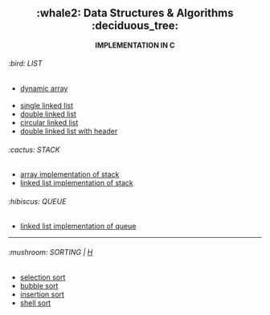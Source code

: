 <div align=center>
  <h2>:whale2: Data Structures & Algorithms :deciduous_tree:</h2>
  <b>IMPLEMENTATION IN C</b>
</div>




<h6>:bird: LIST </h6>
<ul>
  <li><a href="ds/list/dynamic_array">dynamic array</a></li>
  <br>
  <li><a href="ds/list/linked_list">single linked list</a></li>
  <li><a href="ds/list/double_linked_list">double linked list</a></li>
  <li><a href="ds/list/circular_linked_list">circular linked list</a></li>
  <li><a href="ds/list/header_linked_list">double linked list with header</a></li>
</ul>


<h6>:cactus: STACK </h6>
<ul>
  <li><a href="ds/stack/stack_arr">array implementation of stack</a></li>
  <li><a href="ds/stack/stack_ll">linked list implementation of stack</a></li>
</ul>



<h6>:hibiscus: QUEUE </h6>
<ul>
  <li><a href="ds/queue/queue_ll">linked list implementation of queue</a></li>
</ul>



---



<h6>:mushroom: SORTING | <a href="algo/sorting/sorting.h">H</a></h6>
<ul>
  <li><a href="algo/sorting/selection_sort.c">selection sort</a></li>
  <li><a href="algo/sorting/bubble_sort.c">bubble sort</a></li>
  <li><a href="algo/sorting/insertion_sort.c">insertion sort</a></li>
  <li><a href="algo/sorting/shell_sort.c">shell sort</a></li>
</ul>
